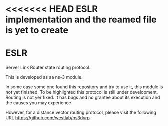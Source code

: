<<<<<<< HEAD
ESLR implementation and the reamed file is yet to create
=======

# ESLR
Server Link Router state routing protocol.

This is developed as aa ns-3 module.

In some case some one found this repository and try to use it,
this module is not yet finished. To be highlighted this protocol is
still under development. Routing is not yer fixed. It has bugs and no
grantee about its execution and the causes you may experience 

However, for a distance vector routing protocol, please 
visit the following URL
https://github.com/westlab/ns3dvrp


